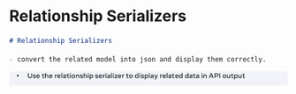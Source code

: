 # Relationship Serializers

```markdown
# Relationship Serializers

- convert the related model into json and display them correctly.

```
![alt text](image-5.png)